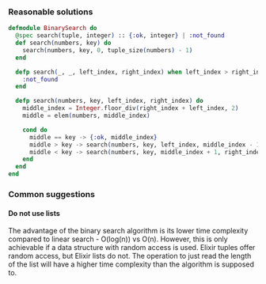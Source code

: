 ### Reasonable solutions

```elixir
defmodule BinarySearch do
  @spec search(tuple, integer) :: {:ok, integer} | :not_found
  def search(numbers, key) do
    search(numbers, key, 0, tuple_size(numbers) - 1)
  end

  defp search(_, _, left_index, right_index) when left_index > right_index do
    :not_found
  end

  defp search(numbers, key, left_index, right_index) do
    middle_index = Integer.floor_div(right_index + left_index, 2)
    middle = elem(numbers, middle_index)

    cond do
      middle == key -> {:ok, middle_index}
      middle > key -> search(numbers, key, left_index, middle_index - 1)
      middle < key -> search(numbers, key, middle_index + 1, right_index)
    end
  end
end
```

### Common suggestions

#### Do not use lists

The advantage of the binary search algorithm is its lower time complexity compared to linear search - O(log(n)) vs O(n). However, this is only achievable if a data structure with random access is used. Elixir tuples offer random access, but Elixir lists do not. The operation to just read the length of the list will have a higher time complexity than the algorithm is supposed to.


